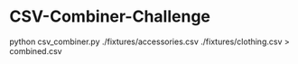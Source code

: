 # CSV-Combiner-Challenge
python csv_combiner.py ./fixtures/accessories.csv ./fixtures/clothing.csv > combined.csv
